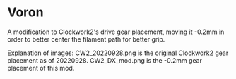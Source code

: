 # Voron

A modification to Clockwork2's drive gear placement, moving it -0.2mm in order to better center the filament path for better grip.

Explanation of images:
CW2_20220928.png is the original Clockwork2 gear placement as of 20220928.
CW2_DX_mod.png is the -0.2mm gear placement of this mod.
